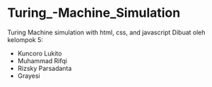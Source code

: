 # Turing_-Machine_Simulation
Turing Machine simulation with html, css, and javascript
Dibuat oleh kelompok 5:
- Kuncoro Lukito
- Muhammad Rifqi
- Rizsky Parsadanta
- Grayesi